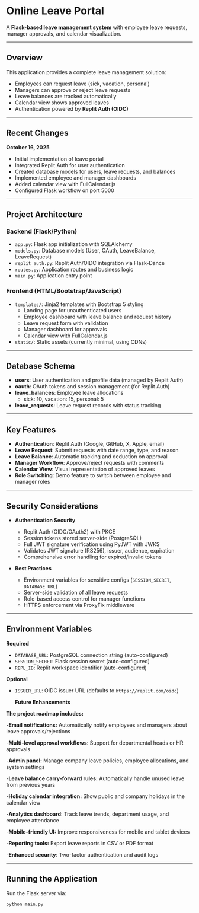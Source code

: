# Online Leave Portal

A **Flask-based leave management system** with employee leave requests, manager approvals, and calendar visualization.

---

## Overview

This application provides a complete leave management solution:

- Employees can request leave (sick, vacation, personal)
- Managers can approve or reject leave requests
- Leave balances are tracked automatically
- Calendar view shows approved leaves
- Authentication powered by **Replit Auth (OIDC)**

---

## Recent Changes
**October 16, 2025**

- Initial implementation of leave portal
- Integrated Replit Auth for user authentication
- Created database models for users, leave requests, and balances
- Implemented employee and manager dashboards
- Added calendar view with FullCalendar.js
- Configured Flask workflow on port 5000

---

## Project Architecture

### Backend (Flask/Python)
- `app.py`: Flask app initialization with SQLAlchemy
- `models.py`: Database models (User, OAuth, LeaveBalance, LeaveRequest)
- `replit_auth.py`: Replit Auth/OIDC integration via Flask-Dance
- `routes.py`: Application routes and business logic
- `main.py`: Application entry point

### Frontend (HTML/Bootstrap/JavaScript)
- `templates/`: Jinja2 templates with Bootstrap 5 styling
  - Landing page for unauthenticated users
  - Employee dashboard with leave balance and request history
  - Leave request form with validation
  - Manager dashboard for approvals
  - Calendar view with FullCalendar.js
- `static/`: Static assets (currently minimal, using CDNs)

---

## Database Schema
- **users**: User authentication and profile data (managed by Replit Auth)  
- **oauth**: OAuth tokens and session management (for Replit Auth)  
- **leave_balances**: Employee leave allocations  
  - sick: 10, vacation: 15, personal: 5  
- **leave_requests**: Leave request records with status tracking  

---

## Key Features
- **Authentication**: Replit Auth (Google, GitHub, X, Apple, email)
- **Leave Request**: Submit requests with date range, type, and reason
- **Leave Balance**: Automatic tracking and deduction on approval
- **Manager Workflow**: Approve/reject requests with comments
- **Calendar View**: Visual representation of approved leaves
- **Role Switching**: Demo feature to switch between employee and manager roles

---

## Security Considerations

- **Authentication Security**
  - Replit Auth (OIDC/OAuth2) with PKCE
  - Session tokens stored server-side (PostgreSQL)
  - Full JWT signature verification using PyJWT with JWKS
  - Validates JWT signature (RS256), issuer, audience, expiration
  - Comprehensive error handling for expired/invalid tokens

- **Best Practices**
  - Environment variables for sensitive configs (`SESSION_SECRET`, `DATABASE_URL`)
  - Server-side validation of all leave requests
  - Role-based access control for manager functions
  - HTTPS enforcement via ProxyFix middleware

---

## Environment Variables

**Required**
- `DATABASE_URL`: PostgreSQL connection string (auto-configured)
- `SESSION_SECRET`: Flask session secret (auto-configured)
- `REPL_ID`: Replit workspace identifier (auto-configured)

**Optional**
- `ISSUER_URL`: OIDC issuer URL (defaults to `https://replit.com/oidc`)

  
  **Future Enhancements**

**The project roadmap includes:**

-**Email notifications:** Automatically notify employees and managers about leave approvals/rejections

-**Multi-level approval workflows**: Support for departmental heads or HR approvals

-**Admin panel:** Manage company leave policies, employee allocations, and system settings

-**Leave balance carry-forward rules:** Automatically handle unused leave from previous years

-**Holiday calendar integration:** Show public and company holidays in the calendar view

-**Analytics dashboard**: Track leave trends, department usage, and employee attendance

-**Mobile-friendly UI:** Improve responsiveness for mobile and tablet devices

-**Reporting tools:** Export leave reports in CSV or PDF format

-**Enhanced security**: Two-factor authentication and audit logs

---

## Running the Application

Run the Flask server via:

```bash
python main.py
